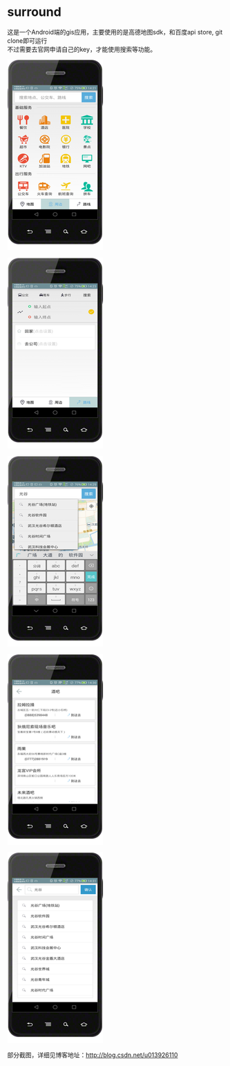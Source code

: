 # surround

这是一个Android端的gis应用，主要使用的是高德地图sdk，和百度api store, git clone即可运行</br>
不过需要去官网申请自己的key，才能使用搜索等功能。

![image](https://github.com/sheepm/surround/blob/master/img/20150710142125.png) </br>

![image](https://github.com/sheepm/surround/blob/master/img/20150710142304.png)

![image](https://github.com/sheepm/surround/blob/master/img/20150710142909.png)

![image](https://github.com/sheepm/surround/blob/master/img/20150710143028.png)

![image](https://github.com/sheepm/surround/blob/master/img/20150710143134.png)

部分截图，详细见博客地址：http://blog.csdn.net/u013926110
